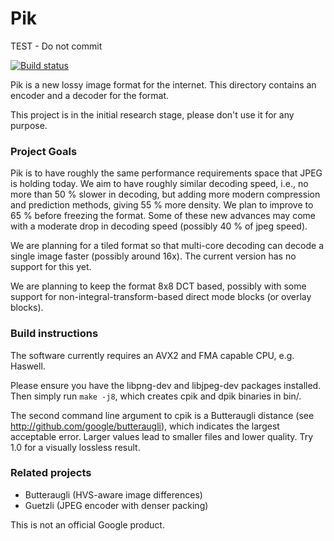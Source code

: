 # Pik

TEST - Do not commit

[![Build status][build-status-img]][build-status]

Pik is a new lossy image format for the internet. This directory contains
an encoder and a decoder for the format.

This project is in the initial research stage, please don't use it for any
purpose.

### Project Goals

Pik is to have roughly the same performance requirements space that
JPEG is holding today. We aim to have roughly similar decoding speed,
i.e., no more than 50 % slower in decoding, but adding more modern
compression and prediction methods, giving 55 % more density. We plan to
improve to 65 % before freezing the format. Some of these new advances may
come with a moderate drop in decoding speed (possibly 40 % of jpeg speed).

We are planning for a tiled format so that multi-core decoding can decode
a single image faster (possibly around 16x). The current version has no
support for this yet.

We are planning to keep the format 8x8 DCT based, possibly with some support
for non-integral-transform-based direct mode blocks (or overlay blocks).

### Build instructions

The software currently requires an AVX2 and FMA capable CPU, e.g. Haswell.

Please ensure you have the libpng-dev and libjpeg-dev packages installed.
Then simply run `make -j8`, which creates cpik and dpik binaries in bin/.

The second command line argument to cpik is a Butteraugli distance (see
http://github.com/google/butteraugli), which indicates the largest acceptable
error. Larger values lead to smaller files and lower quality. Try 1.0 for a
visually lossless result.

### Related projects

*   Butteraugli (HVS-aware image differences)
*   Guetzli (JPEG encoder with denser packing)

This is not an official Google product.

[build-status]:     https://travis-ci.org/google/pik
[build-status-img]: https://travis-ci.org/google/pik.svg?branch=master
